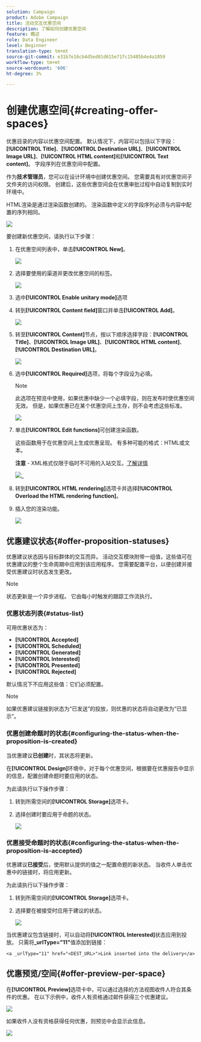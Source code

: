 ```yaml
---
solution: Campaign
product: Adobe Campaign
title: 活动交互优惠空间
description: 了解如何创建优惠空间
feature: 概述
role: Data Engineer
level: Beginner
translation-type: tm+mt
source-git-commit: e31b7e16cb4d5ed01d615e71fc15485b4e4a1859
workflow-type: tm+mt
source-wordcount: '606'
ht-degree: 3%

---
```


# 创建优惠空间{#creating-offer-spaces}

优惠目录的内容以优惠空间配置。 默认情况下，内容可以包括以下字段：**[!UICONTROL Title]**、**[!UICONTROL Destination URL]**、**[!UICONTROL Image URL]**、**[!UICONTROL HTML content]**&#x200B;和&#x200B;**[!UICONTROL Text content]**。 字段序列在优惠空间中配置。

作为&#x200B;**技术管理员**，您可以在设计环境中创建优惠空间。 您需要具有对优惠空间子文件夹的访问权限。 创建后，这些优惠空间会在优惠审批过程中自动复制到实时环境中。

HTML渲染是通过渲染函数创建的。 渲染函数中定义的字段序列必须与内容中配置的序列相同。

![](assets/offer_space_create_009.png)

要创建新优惠空间，请执行以下步骤：

1. 在优惠空间列表中，单击&#x200B;**[!UICONTROL New]**。

   ![](assets/offer_space_create_001.png)

1. 选择要使用的渠道并更改优惠空间的标签。

   ![](assets/offer_space_create_002.png)

1. 选中&#x200B;**[!UICONTROL Enable unitary mode]**&#x200B;选项

1. 转到&#x200B;**[!UICONTROL Content field]**&#x200B;窗口并单击&#x200B;**[!UICONTROL Add]**。

   ![](assets/offer_space_create_003.png)

1. 转至&#x200B;**[!UICONTROL Content]**&#x200B;节点，按以下顺序选择字段：**[!UICONTROL Title]**、**[!UICONTROL Image URL]**、**[!UICONTROL HTML content]**、**[!UICONTROL Destination URL]**。

   ![](assets/offer_space_create_004.png)

1. 选中&#x200B;**[!UICONTROL Required]**&#x200B;选项，将每个字段设为必填。

   >[!NOTE]
   >
   >此选项在预览中使用，如果优惠中缺少一个必填字段，则在发布时使优惠空间无效。 但是，如果优惠已在某个优惠空间上生存，则不会考虑这些标准。

   ![](assets/offer_space_create_005.png)

1. 单击&#x200B;**[!UICONTROL Edit functions]**&#x200B;可创建渲染函数。

   这些函数用于在优惠空间上生成优惠呈现。 有多种可能的格式：HTML或文本。

   **注意** - XML格式仅限于临时不可用的入站交互。[了解详情](../start/capability-matrix.md#gs-unavailable-features)

   ![](assets/offer_spacecreate_006.png)_

1. 转到&#x200B;**[!UICONTROL HTML rendering]**&#x200B;选项卡并选择&#x200B;**[!UICONTROL Overload the HTML rendering function]**。
1. 插入您的渲染功能。

   ![](assets/offer_space_create_007.png)

## 优惠建议状态{#offer-proposition-statuses}

优惠建议状态因与目标群体的交互而异。 活动交互模块附带一组值，这些值可在优惠建议的整个生命周期中应用到该应用程序。 您需要配置平台，以便创建并接受优惠建议时状态发生更改。

>[!NOTE]
>
>状态更新是一个异步进程。 它由每小时触发的跟踪工作流执行。

### 优惠状态列表{#status-list}

可用优惠状态为：

* **[!UICONTROL Accepted]**
* **[!UICONTROL Scheduled]**
* **[!UICONTROL Generated]**
* **[!UICONTROL Interested]**
* **[!UICONTROL Presented]**
* **[!UICONTROL Rejected]**

默认情况下不应用这些值：它们必须配置。

>[!NOTE]
>
>如果优惠建议链接到状态为“已发送”的投放，则优惠的状态将自动更改为“已显示”。

### 优惠创建命题时的状态{#configuring-the-status-when-the-proposition-is-created}

当优惠建议&#x200B;**已创建**&#x200B;时，其状态将更新。

在&#x200B;**[!UICONTROL Design]**&#x200B;环境中，对于每个优惠空间，根据要在优惠报告中显示的信息，配置创建命题时要应用的状态。

为此请执行以下操作步骤：

1. 转到所需空间的&#x200B;**[!UICONTROL Storage]**&#x200B;选项卡。
1. 选择创建时要应用于命题的状态。

   ![](assets/offer_update_status_001.png)

### 优惠接受命题时的状态{#configuring-the-status-when-the-proposition-is-accepted}

优惠建议&#x200B;**已接受**&#x200B;后，使用默认提供的值之一配置命题的新状态。 当收件人单击优惠中的链接时，将应用更新。

为此请执行以下操作步骤：

1. 转到所需空间的&#x200B;**[!UICONTROL Storage]**&#x200B;选项卡。
1. 选择要在被接受时应用于建议的状态。

   ![](assets/offer_update_status_002.png)

<!--
**Inbound interaction**

The **[!UICONTROL Storage]** tab lets you define statuses for **proposed** and **accepted** offer propositions only. For inbound interaction, the status of offer propositions should be specified directly in the URL for calling the offer engine, rather than through the interface. This way, you will be able to specify which status to apply in other cases, for example if an offer proposition is rejected.

```
<BASE_URL>?a=UpdateStatus&p=<PRIMARY_KEY_OF_THE_PROPOSITION>&st=<NEW_STATUS_OF_THE_PROPOSITION>&r=<REDIRECT_URL>
```

For instance, the proposition (identifier **40004**) that matches the **Home insurance** offer displayed on the **Neobank** site contains the following URL:

```
<BASE_URL>?a=UpdateStatus&p=<40004>&st=<3>&r=<"http://www.neobank.com/insurance/subscribe.html">
```

As soon as a visitor clicks the offer, and therefore the URL, the **[!UICONTROL Accepted]** status (value **3**) is applied to the proposition and the visitor is redirected to a new page of the **Neobank** site to take out the insurance contract.

>[!NOTE]
>
>If you want to specify another status in the url (for example if an offer proposition is rejected), use the value corresponding to the desired status. Example: **[!UICONTROL Rejected]** = "5", **[!UICONTROL Presented]** = "1" and so on.
>
>Statuses and their values can be retrieved in the **[!UICONTROL Offer propositions (nms)]** data schema. For more on this, refer to [this page](../../configuration/using/data-schemas.md).

**Outbound interaction**
-->

当优惠建议包含链接时，可以自动将&#x200B;**[!UICONTROL Interested]**&#x200B;状态应用到投放。 只需将&#x200B;**_urlType=&quot;11&quot;**&#x200B;值添加到链接：

```
<a _urlType="11" href="<DEST_URL>">Link inserted into the delivery</a>
```

## 优惠预览/空间{#offer-preview-per-space}

在&#x200B;**[!UICONTROL Preview]**&#x200B;选项卡中，可以通过选择的方法视图收件人符合其条件的优惠。 在以下示例中，收件人有资格通过邮件获得三个优惠建议。

![](assets/offer_space_overview_002.png)

如果收件人没有资格获得任何优惠，则预览中会显示此信息。

![](assets/offer_space_overview_001.png)

<!--
The preview can ignore contexts when they are restricted to a space. This is the case when the interaction schema has been extended to add fields referenced in a space using an inbound channel (for more on this, refer to Extension example.
-->

